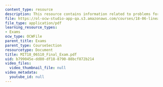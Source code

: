 ```yaml
---
content_type: resource
description: This resource contains information related to problems for final exam.
file: https://ol-ocw-studio-app-qa.s3.amazonaws.com/courses/18-06-linear-algebra-spring-2010/b799045edd80df18879088bcf872b214_MIT18_06S10_Final_Exam.pdf
file_type: application/pdf
learning_resource_types:
- Exams
ocw_type: OCWFile
parent_title: Exams
parent_type: CourseSection
resourcetype: Document
title: MIT18_06S10_Final_Exam.pdf
uid: b799045e-dd80-df18-8790-88bcf872b214
video_files:
  video_thumbnail_file: null
video_metadata:
  youtube_id: null
---
```

